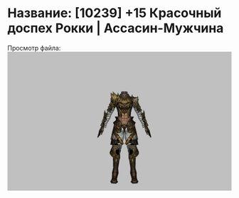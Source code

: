 # Название: [10239] +15 Красочный доспех Рокки | Ассасин-Мужчина

Просмотр файла:
![p060032.png](p060032.png)